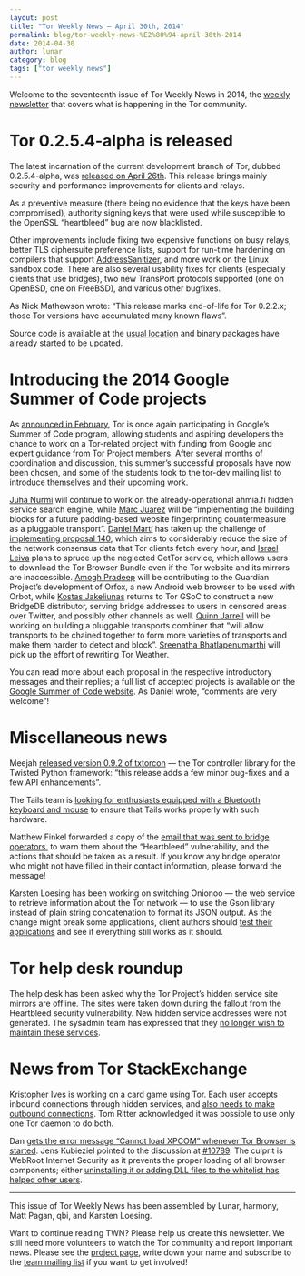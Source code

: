 ```yaml
---
layout: post
title: "Tor Weekly News — April 30th, 2014"
permalink: blog/tor-weekly-news-%E2%80%94-april-30th-2014
date: 2014-04-30
author: lunar
category: blog
tags: ["tor weekly news"]
---
```


Welcome to the seventeenth issue of Tor Weekly News in 2014, the [weekly newsletter](https://lists.torproject.org/cgi-bin/mailman/listinfo/tor-news) that covers what is happening in the Tor community.

# Tor 0.2.5.4-alpha is released

The latest incarnation of the current development branch of Tor, dubbed 0.2.5.4-alpha, was [released on April 26th](https://lists.torproject.org/pipermail/tor-talk/2014-April/032817.html). This release brings mainly security and performance improvements for clients and relays.

As a preventive measure (there being no evidence that the keys have been compromised), authority signing keys that were used while susceptible to the OpenSSL “heartbleed” bug are now blacklisted.

Other improvements include fixing two expensive functions on busy relays, better TLS ciphersuite preference lists, support for run-time hardening on compilers that support [AddressSanitizer](https://code.google.com/p/address-sanitizer/), and more work on the Linux sandbox code. There are also several usability fixes for clients (especially clients that use bridges), two new TransPort protocols supported (one on OpenBSD, one on FreeBSD), and various other bugfixes.

As Nick Mathewson wrote: “This release marks end-of-life for Tor 0.2.2.x; those Tor versions have accumulated many known flaws”.

Source code is available at the [usual location](https://www.torproject.org/dist/) and binary packages have already started to be updated.

# Introducing the 2014 Google Summer of Code projects

As [announced in February](https://blog.torproject.org/blog/tor-google-summer-code-2014), Tor is once again participating in Google’s Summer of Code program, allowing students and aspiring developers the chance to work on a Tor-related project with funding from Google and expert guidance from Tor Project members. After several months of coordination and discussion, this summer’s successful proposals have now been chosen, and some of the students took to the tor-dev mailing list to introduce themselves and their upcoming work.

[Juha Nurmi](https://lists.torproject.org/pipermail/tor-dev/2014-April/006739.html) will continue to work on the already-operational ahmia.fi hidden service search engine, while [Marc Juarez](https://lists.torproject.org/pipermail/tor-dev/2014-April/006741.html) will be “implementing the building blocks for a future padding-based website fingerprinting countermeasure as a pluggable transport”. [Daniel Martí](https://lists.torproject.org/pipermail/tor-dev/2014-April/006744.html) has taken up the challenge of [implementing proposal 140](https://gitweb.torproject.org/torspec.git/blob_plain/refs/heads/master:/proposals/140-consensus-diffs.txt), which aims to considerably reduce the size of the network consensus data that Tor clients fetch every hour, and [Israel Leiva](https://lists.torproject.org/pipermail/tor-dev/2014-April/006745.html) plans to spruce up the neglected GetTor service, which allows users to download the Tor Browser Bundle even if the Tor website and its mirrors are inaccessible. [Amogh Pradeep](https://lists.torproject.org/pipermail/tor-dev/2014-April/006748.html) will be contributing to the Guardian Project’s development of Orfox, a new Android web browser to be used with Orbot, while [Kostas Jakeliunas](https://lists.torproject.org/pipermail/tor-dev/2014-April/006749.html) returns to Tor GSoC to construct a new BridgeDB distributor, serving bridge addresses to users in censored areas over Twitter, and possibly other channels as well. [Quinn Jarrell](https://lists.torproject.org/pipermail/tor-dev/2014-April/006777.html) will be working on building a pluggable transports combiner that “will allow transports to be chained together to form more varieties of transports and make them harder to detect and block”. [Sreenatha Bhatlapenumarthi](https://lists.torproject.org/pipermail/tor-dev/2014-April/006752.html) will pick up the effort of rewriting Tor Weather.

You can read more about each proposal in the respective introductory messages and their replies; a full list of accepted projects is available on the [Google Summer of Code website](https://www.google-melange.com/gsoc/org2/google/gsoc2014/tor). As Daniel wrote, “comments are very welcome”!

# Miscellaneous news

Meejah [released version 0.9.2 of txtorcon](https://lists.torproject.org/pipermail/tor-dev/2014-April/006766.html) — the Tor controller library for the Twisted Python framework: “this release adds a few minor bug-fixes and a few API enhancements”.

The Tails team is [looking for enthusiasts equipped with a Bluetooth keyboard and mouse](https://mailman.boum.org/pipermail/tails-testers/2014-April/000010.html) to ensure that Tails works properly with such hardware.

Matthew Finkel forwarded a copy of the [email that was sent to bridge operators ](https://lists.torproject.org/pipermail/tor-relays/2014-April/004428.html) to warn them about the “Heartbleed” vulnerability, and the actions that should be taken as a result. If you know any bridge operator who might not have filled in their contact information, please forward the message!

Karsten Loesing has been working on switching Onionoo — the web service to retrieve information about the Tor network — to use the Gson library instead of plain string concatenation to format its JSON output. As the change might break some applications, client authors should [test their applications](https://lists.torproject.org/pipermail/tor-dev/2014-April/006772.html) and see if everything still works as it should.

# Tor help desk roundup

The help desk has been asked why the Tor Project’s hidden service site mirrors are offline. The sites were taken down during the fallout from the Heartbleed security vulnerability. New hidden service addresses were not generated. The sysadmin team has expressed that they [no longer wish to maintain these services](https://bugs.torproject.org/11567).

# News from Tor StackExchange

Kristopher Ives is working on a card game using Tor. Each user accepts inbound connections through hidden services, and [also needs to make outbound connections](https://tor.stackexchange.com/q/1592/88). Tom Ritter acknowledged it was possible to use only one Tor daemon to do both.

Dan [gets the error message “Cannot load XPCOM” whenever Tor Browser is started](https://tor.stackexchange.com/q/2012/88). Jens Kubieziel pointed to the discussion at [#10789](https://bugs.torproject.org/10789). The culprit is WebRoot Internet Security as it prevents the proper loading of all browser components; either [uninstalling it or adding DLL files to the whitelist has helped other users](https://blog.torproject.org/blog/tor-browser-352-released#comment-47052).

* * *

This issue of Tor Weekly News has been assembled by Lunar, harmony, Matt Pagan, qbi, and Karsten Loesing.

Want to continue reading TWN? Please help us create this newsletter. We still need more volunteers to watch the Tor community and report important news. Please see the [project page](https://trac.torproject.org/projects/tor/wiki/TorWeeklyNews), write down your name and subscribe to the [team mailing list](https://lists.torproject.org/cgi-bin/mailman/listinfo/news-team) if you want to get involved!

